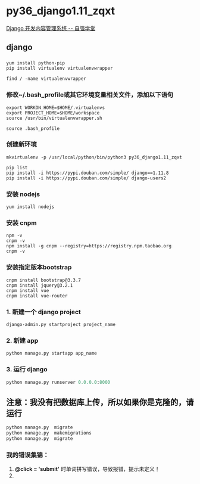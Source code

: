 # py36_django1.11_zqxt
[Django 开发内容管理系统 -- 自强学堂](https://code.ziqiangxuetang.com/django/django-cms-develop.html)

## django 
### 

```
yum install python-pip
pip install virtualenv virtualenvwrapper

find / -name virtualenvwrapper
```

### 修改~/.bash_profile或其它环境变量相关文件，添加以下语句
```
export WORKON_HOME=$HOME/.virtualenvs
export PROJECT_HOME=$HOME/workspace
source /usr/bin/virtualenvwrapper.sh

source .bash_profile
```

### 创建新环境
```
mkvirtualenv -p /usr/local/python/bin/python3 py36_django1.11_zqxt

pip list
pip install -i https://pypi.douban.com/simple/ django==1.11.8
pip install -i https://pypi.douban.com/simple/ django-users2
```

### 安装 nodejs
```
yum install nodejs
```
### 安装 cnpm
```
npm -v
cnpm -v
npm install -g cnpm --registry=https://registry.npm.taobao.org
cnpm -v
```

### 安装指定版本bootstrap
```
cnpm install bootstrap@3.3.7
cnpm install jquery@3.2.1
cnpm install vue
cnpm install vue-router
```
### 1. 新建一个 django project
```
django-admin.py startproject project_name
```

### 2. 新建 app
```
python manage.py startapp app_name
```
### 3. 运行 django
```python
python manage.py runserver 0.0.0.0:8000
```

## 注意：我没有把数据库上传，所以如果你是克隆的，请运行
```python
python manage.py  migrate
python manage.py  makemigrations
python manage.py  migrate
```

### 我的错误集锦：
1. **@click = 'submit'** 时单词拼写错误，导致报错，提示未定义！
2. 